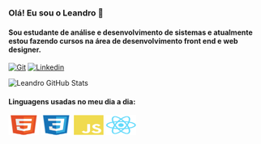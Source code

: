 <!-- Apresentação -->
### Olá! Eu sou o Leandro 👋


<!-- Sobre -->
#### Sou estudante de análise e desenvolvimento de  sistemas e atualmente estou fazendo cursos na área de desenvolvimento front end e web designer.


<!-- Redes Sociais -->
[![Git](https://img.shields.io/badge/GitHub-100000?style=for-the-badge&logo=github&logoColor=white)](https://github.com/LeandroLimma)
[![Linkedin](https://img.shields.io/badge/LinkedIn-0077B5?style=for-the-badge&logo=linkedin&logoColor=white)](https://www.linkedin.com/in/leandro-lima-46bbb8258/)

<!-- Estatística GitHub -->
![Leandro GitHub Stats](https://github-readme-stats.vercel.app/api?username=LeandroLimma&show_icons=true&theme=dark)



<!-- Linguagens de domínio -->
#### Linguagens usadas no meu dia a dia:
<!--  Ícones das linguagens-->
<div>
    <img align="center" alt="HTML" height="40" width="60" src="https://raw.githubusercontent.com/devicons/devicon/master/icons/html5/html5-original.svg">
    <img align="center" alt="CSS" height="40" width="60" src="https://raw.githubusercontent.com/devicons/devicon/master/icons/css3/css3-original.svg">
    <img align="center" alt="JavaScript" height="40" width="60" src="https://raw.githubusercontent.com/devicons/devicon/master/icons/javascript/javascript-plain.svg">
    <img align="center" alt="React" height="40" width="60" src="https://raw.githubusercontent.com/devicons/devicon/master/icons/react/react-original.svg">
</div>
